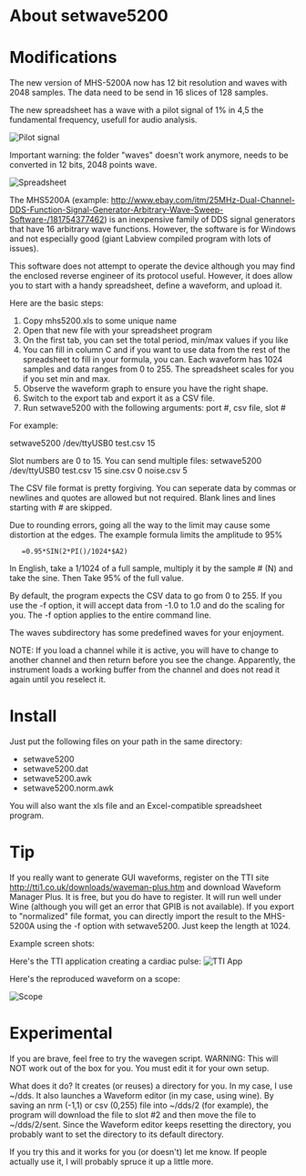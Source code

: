 About setwave5200
=================


Modifications
=======
The new version of MHS-5200A now has 12 bit resolution and waves with 2048 samples. The data need to be send in 16 slices of 128 samples.

The new spreadsheet has a wave with a pilot signal of 1% in 4,5 the fundamental frequency, usefull for audio analysis.

![Pilot signal](https://github.com/jeffersonpimenta/new-mhs5200a-12-bits/blob/master/images/pilot%20signal)


Important warning: the folder "waves" doesn't work anymore, needs to be converted in 12 bits, 2048 points wave.



![Spreadsheet](https://raw.githubusercontent.com/wd5gnr/mhs5200a/master/images/screenshot_211.png "The system in action")

The MHS5200A (example: http://www.ebay.com/itm/25MHz-Dual-Channel-DDS-Function-Signal-Generator-Arbitrary-Wave-Sweep-Software-/181754377462) is an inexpensive family of DDS signal generators that have
16 arbitrary wave functions. However, the software is for Windows and not
especially good (giant Labview compiled program with lots of issues).

This software does not attempt to operate the device although you may
find the enclosed reverse engineer of its protocol useful. However, it
does allow you to start with a handy spreadsheet, define a waveform, and
upload it.

Here are the basic steps:

1) Copy mhs5200.xls to some unique name
2) Open that new file with your spreadsheet program
3) On the first tab, you can set the total period, min/max values if you like
4) You can fill in column C and if you want to use data from the rest of the spreadsheet to fill in your formula, you can. Each waveform has 1024 samples and data ranges from 0 to 255. The spreadsheet scales for you if you set min and max.
5) Observe the waveform graph to ensure you have the right shape.
6) Switch to the export tab and export it as a CSV file.
7) Run setwave5200 with the following arguments: port #, csv file, slot #

For example:

setwave5200 /dev/ttyUSB0 test.csv 15

Slot numbers are 0 to 15. You can send multiple files:
setwave5200 /dev/ttyUSB0 test.csv 15 sine.csv 0 noise.csv 5

The CSV file format is pretty forgiving. You can seperate data by
commas or newlines and quotes are allowed but not required. Blank lines
and lines starting with # are skipped.

Due to rounding errors, going all the way to the limit may cause some
distortion at the edges. The example formula limits the amplitude to 95%

       =0.95*SIN(2*PI()/1024*$A2)

In English, take a 1/1024 of a full sample, multiply it by the sample #
(N) and take the sine. Then Take 95% of the full value.

By default, the program expects the CSV data to go from 0 to 255. If you
use the -f option, it will accept data from -1.0 to 1.0 and do the scaling
for you. The -f option applies to the entire command line.

The waves subdirectory has some predefined waves for your enjoyment.

NOTE: If you load a channel while it is active, you will have to change
to another channel and then return before you see the change. Apparently,
the instrument loads a working buffer from the channel and does not read
it again until you reselect it.


Install
=======
Just put the following files on your path in the same directory:
* setwave5200
* setwave5200.dat
* setwave5200.awk
* setwave5200.norm.awk

You will also want the xls file and an Excel-compatible spreadsheet program.


Tip
===
If you really want to generate GUI waveforms, register on the TTI site
http://tti1.co.uk/downloads/waveman-plus.htm and download Waveform Manager Plus.
It is free, but you do have to register. It will run well under Wine (although
you will get an error that GPIB is not available). If you export to  "normalized"
file format, you can directly import the result to the MHS-5200A using the
-f option with setwave5200. Just keep the length at 1024.

Example screen shots:

Here's the TTI application creating a cardiac pulse:
![TTI App](https://raw.githubusercontent.com/wd5gnr/mhs5200a/master/images/screenshot_212.png "App View")


Here's the reproduced waveform on a scope:

![Scope](https://raw.githubusercontent.com/wd5gnr/mhs5200a/master/images/cardiac.png "Scope View")

Experimental
============
If you are brave, feel free to try the wavegen script. WARNING: This will NOT
work out of the box for you. You must edit it for your own setup.

What does it do? It creates (or reuses) a directory for you. In my case, I
use ~/dds. It also launches a Waveform editor (in my case, using wine).
By saving an nrm (-1,1) or csv (0,255) file into ~/dds/2 (for example), the
program will download the file to slot #2 and then move the file to
~/dds/2/sent. Since the Waveform editor keeps resetting the directory,
you probably want to set the directory to its default directory.

If you try this and it works for you (or doesn't) let me know. If people
actually use it, I will probably spruce it up a little more.

